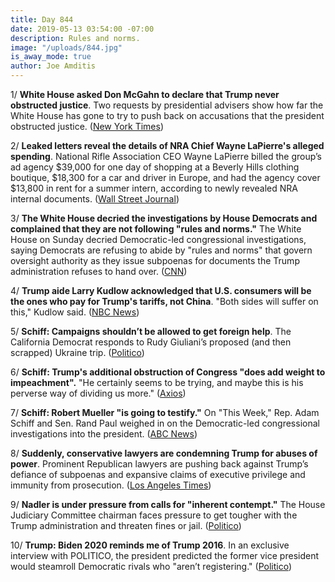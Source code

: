 ```yaml
---
title: Day 844
date: 2019-05-13 03:54:00 -07:00
description: Rules and norms.
image: "/uploads/844.jpg"
is_away_mode: true
author: Joe Amditis
---
```


1/ **White House asked Don McGahn to declare that Trump never obstructed justice**. Two requests by presidential advisers show how far the White House has gone to try to push back on accusations that the president obstructed justice. ([New York Times](https://www.nytimes.com/2019/05/10/us/politics/mcgahn-trump-obstruction.html))

2/ **Leaked letters reveal the details of NRA Chief Wayne LaPierre's alleged spending**. National Rifle Association CEO Wayne LaPierre billed the group’s ad agency $39,000 for one day of shopping at a Beverly Hills clothing boutique, $18,300 for a car and driver in Europe, and had the agency cover $13,800 in rent for a summer intern, according to newly revealed NRA internal documents. ([Wall Street Journal](https://www.wsj.com/articles/leaked-letters-reveal-details-of-nra-chiefs-alleged-spending-11557597601))

3/ **The White House decried the investigations by House Democrats and complained that they are not following "rules and norms."** The White House on Sunday decried Democratic-led congressional investigations, saying Democrats are refusing to abide by "rules and norms" that govern oversight authority as they issue subpoenas for documents the Trump administration refuses to hand over. ([CNN](https://www.cnn.com/2019/05/12/politics/adam-schiff-trump-white-house-congressional-investigations/index.html))

4/ **Trump aide Larry Kudlow acknowledged that U.S. consumers will be the ones who pay for Trump's tariffs, not China**. "Both sides will suffer on this," Kudlow said. ([NBC News](https://www.nbcnews.com/politics/donald-trump/trump-aide-kudlow-acknowledges-u-s-consumers-pay-tariffs-not-n1004756))

5/ **Schiff: Campaigns shouldn’t be allowed to get foreign help**. The California Democrat responds to Rudy Giuliani’s proposed (and then scrapped) Ukraine trip. ([Politico](https://www.politico.com/story/2019/05/12/schiff-foreign-help-giuliani-ukraine-1317624))

6/ **Schiff: Trump's additional obstruction of Congress "does add weight to impeachment".** "He certainly seems to be trying, and maybe this is his perverse way of dividing us more." ([Axios](https://www.axios.com/adam-schiff-trump-impeachment-obstruction-congress-43012b3f-4731-429b-a331-3833163bb9ac.html))

7/ **Schiff: Robert Mueller "is going to testify."** On "This Week," Rep. Adam Schiff and Sen. Rand Paul weighed in on the Democratic-led congressional investigations into the president. ([ABC News](https://abcnews.go.com/Politics/robert-mueller-testify-rep-adam-schiff/story?id=62983637))

8/ **Suddenly, conservative lawyers are condemning Trump for abuses of power**. Prominent Republican lawyers are pushing back against Trump’s defiance of subpoenas and expansive claims of executive privilege and immunity from prosecution. ([Los Angeles Times](https://www.latimes.com/politics/la-na-pol-trump-republican-lawyers-20190512-story.html))

9/ **Nadler is under pressure from calls for "inherent contempt."** The House Judiciary Committee chairman faces pressure to get tougher with the Trump administration and threaten fines or jail. ([Politico](https://www.politico.com/story/2019/05/12/jerry-nadler-trump-subpeona-1317458))

10/ **Trump: Biden 2020 reminds me of Trump 2016**. In an exclusive interview with POLITICO, the president predicted the former vice president would steamroll Democratic rivals who "aren’t registering." ([Politico](https://www.politico.com/story/2019/05/10/trump-joe-biden-interview-1317599))